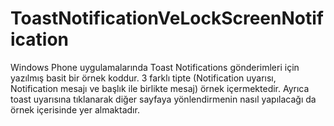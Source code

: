 # ToastNotificationVeLockScreenNotification
Windows Phone uygulamalarında Toast Notifications gönderimleri için yazılmış basit bir örnek koddur.
3 farklı tipte (Notification uyarısı, Notification mesajı ve başlık ile birlikte mesaj) örnek içermektedir.
Ayrıca toast uyarısına tıklanarak diğer sayfaya yönlendirmenin nasıl yapılacağı da örnek içerisinde yer almaktadır.
